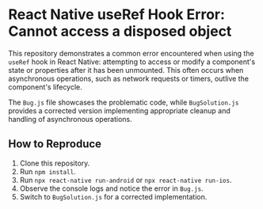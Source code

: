 # React Native useRef Hook Error: Cannot access a disposed object

This repository demonstrates a common error encountered when using the `useRef` hook in React Native: attempting to access or modify a component's state or properties after it has been unmounted.  This often occurs when asynchronous operations, such as network requests or timers, outlive the component's lifecycle.

The `Bug.js` file showcases the problematic code, while `BugSolution.js` provides a corrected version implementing appropriate cleanup and handling of asynchronous operations.

## How to Reproduce

1. Clone this repository.
2. Run `npm install`.
3. Run `npx react-native run-android` or `npx react-native run-ios`.
4. Observe the console logs and notice the error in `Bug.js`.
5. Switch to `BugSolution.js` for a corrected implementation.